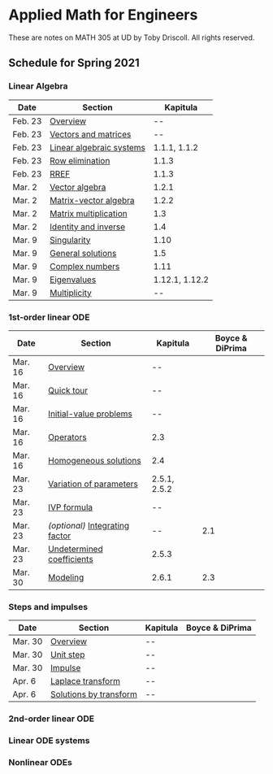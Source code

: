 # Applied Math for Engineers

These are notes on MATH 305 at UD by Toby Driscoll. All rights reserved.

## Schedule for Spring 2021

### Linear Algebra

| Date    | Section                                           | Kapitula       |
| ------- | ------------------------------------------------- | -------------- |
| Feb. 23 | [Overview](linalg/overview)                       | --             |
| Feb. 23 | [Vectors and matrices](linalg/vectors_matrices)   | --             |
| Feb. 23 | [Linear algebraic systems](linalg/linear_systems) | 1.1.1, 1.1.2   |
| Feb. 23 | [Row elimination](linalg/row_elimination)         | 1.1.3          |
| Feb. 23 | [RREF](linalg/RREF)                               | 1.1.3          |
| Mar. 2  | [Vector algebra](linalg/vector_algebra)           | 1.2.1          |
| Mar. 2  | [Matrix-vector algebra](linalg/matrix_vector)     | 1.2.2          |
| Mar. 2  | [Matrix multiplication](linalg/matrix_matrix)     | 1.3            |
| Mar. 2  | [Identity and inverse](linalg/identity_inverse)   | 1.4            |
| Mar. 9  | [Singularity](linalg/singular)                    | 1.10           |
| Mar. 9  | [General solutions](linalg/general_solutions)     | 1.5            |
| Mar. 9  | [Complex numbers](linalg/complex_numbers)         | 1.11           |
| Mar. 9  | [Eigenvalues](linalg/eigenvalues)                 | 1.12.1, 1.12.2 |
| Mar. 9  | [Multiplicity](linalg/multiplicity)               | --             |

### 1st-order linear ODE

| Date    | Section                                                            | Kapitula     | Boyce & DiPrima |
| ------- | ------------------------------------------------------------------ | ------------ | --------------- |
| Mar. 16 | [Overview](first_linear/overview)                                  | --           |                 |
| Mar. 16 | [Quick tour](first_linear/preview)                                 | --           |                 |
| Mar. 16 | [Initial-value problems](first_linear/ivp)                         | --           |                 |
| Mar. 16 | [Operators](first_linear/operators)                                | 2.3          |                 |
| Mar. 16 | [Homogeneous solutions](first_linear/homogeneous)                  | 2.4          |                 |
| Mar. 23 | [Variation of parameters](first_linear/variation_parameters)       | 2.5.1, 2.5.2 |                 |
| Mar. 23 | [IVP formula](first_linear/ivp_formula)                            | --           |                 |
| Mar. 23 | *(optional)* [Integrating factor](first_linear/integrating_factor) | --           | 2.1             |
| Mar. 23 | [Undetermined coefficients](first_linear/undetermined_coeffs)      | 2.5.3        |                 |
| Mar. 30 | [Modeling](first_linear/modeling)                                  | 2.6.1        | 2.3             |

### Steps and impulses

| Date    | Section                                             | Kapitula | Boyce & DiPrima |
| ------- | --------------------------------------------------- | -------- | --------------- |
| Mar. 30 | [Overview](steps/overview)                          | --       |                 |
| Mar. 30 | [Unit step](steps/unit_step)                        | --       |                 |
| Mar. 30 | [Impulse](steps/impulse)                            | --       |                 |
| Apr. 6  | [Laplace transform](steps/laplace)                  | --       |                 |
| Apr. 6  | [Solutions by transform](steps/transform_solutions) | --       |                 |

### 2nd-order linear ODE

<!-- | Date | Section | Kapitula | Boyce & DiPrima | Webassign |
| -----   | --------                                                           | -------- | --------------- | --------- |
| A-----6 | [----------------------------------------------------------------) | -------- | u-------------- | u-------- |
| Apr. 6  | [Structure of solutions](second_linear/solution_structure.html)    | --       |                 |           |
| Apr. 13 | [Homogeneous solutions](second_linear/homogeneous.html)            | --       |                 |           |
| Apr. 13 | [Complex exponentials](second_linear/complex_exp.html)             | --       |                 |           |
| Apr. 13 | [Amplitude and phase](second_linear/phase_amplitude.html)          | --       |                 |           |
| Apr. 13 | [Free oscillations](second_linear/free_oscillations.html)          | --       |                 |           |
| Apr. 20 | [Undetermined coefficients](second_linear/undetermined_coeff.html) | --       |                 |           |
| Apr. 20 | [Forced oscillations](second_linear/forced_oscillations.html)      | --       |                 |           |  -->

### Linear ODE systems

### Nonlinear ODEs